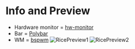 # Info and Preview
* Hardware monitor = [hw-monitor](https://github.com/husseinhareb/hw-monitor)
* Bar = [Polybar](https://github.com/polybar/polybar)
* WM = [bspwm](https://github.com/baskerville/bspwm)
![RicePreview1](https://github.com/user-attachments/assets/360ac0c7-884c-4099-bba8-a92ee682d102)
![RicePreview2](https://github.com/user-attachments/assets/ea44efea-3187-44d2-8b3e-bd283e4fd218)
